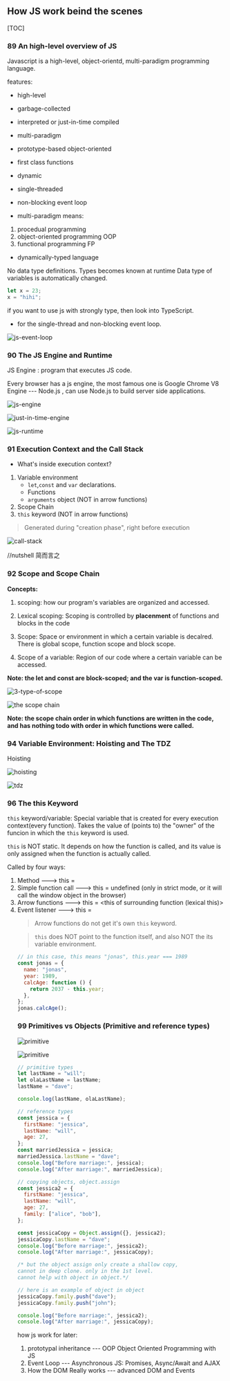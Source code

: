 ## How JS work beind the scenes

[TOC]

### 89 An high-level overview of JS

Javascript is a high-level, object-orientd, multi-paradigm programming language.

features:

- high-level
- garbage-collected
- interpreted or just-in-time compiled
- multi-paradigm
- prototype-based object-oriented
- first class functions
- dynamic
- single-threaded
- non-blocking event loop

- multi-paradigm means:

1. procedual programming
2. object-oriented programming OOP
3. functional programming FP

- dynamically-typed language

No data type definitions. Types becomes known at runtime
Data type of variables is automatically changed.

```js
let x = 23;
x = "hihi";
```

if you want to use js with strongly type, then look into TypeScript.

- for the single-thread and non-blocking event loop.

![js-event-loop](https://imgbed-bucket-1251971143.cos.ap-guangzhou.myqcloud.com/./1611986899194-js-advance.jpeg)

### 90 The JS Engine and Runtime

JS Engine : program that executes JS code.

Every browser has a js engine, the most famous one is Google Chrome V8 Engine --- Node.js , can use Node.js to build server side applications.

![js-engine](https://imgbed-bucket-1251971143.cos.ap-guangzhou.myqcloud.com/./1611987600403-js-engine.png)

![just-in-time-engine](https://imgbed-bucket-1251971143.cos.ap-guangzhou.myqcloud.com/./1612016740331-just-in-time-engine.png)

![js-runtime](https://imgbed-bucket-1251971143.cos.ap-guangzhou.myqcloud.com/./1612016582575-js-runtime.jpeg)

### 91 Execution Context and the Call Stack

- What's inside execution context?

1. Variable environment
   - `let`,`const` and `var` declarations.
   - Functions
   - `arguments` object (NOT in arrow functions)
2. Scope Chain
3. `this` keyword (NOT in arrow functions)

> Generated during "creation phase", right before execution

![call-stack](https://imgbed-bucket-1251971143.cos.ap-guangzhou.myqcloud.com/./1612017710326-call-stack.png)

//nutshell 简而言之

### 92 Scope and Scope Chain

**Concepts:**

1. scoping: how our program's variables are organized and accessed.

2. Lexical scoping: Scoping is controlled by **placenment** of functions and blocks in the code

3. Scope: Space or environment in which a certain variable is decalred. There is global scope, function scope and block scope.

4. Scope of a variable: Region of our code where a certain variable can be accessed.

**Note: the let and const are block-scoped; and the var is function-scoped.**

![3-type-of-scope](https://imgbed-bucket-1251971143.cos.ap-guangzhou.myqcloud.com/./1612019288906-3typeofscope.png)

![the scope chain](https://imgbed-bucket-1251971143.cos.ap-guangzhou.myqcloud.com/./1612019906644-the-scope-chain.png)

**Note: the scope chain order in which functions are written in the code, and has nothing todo with order in which functions were called.**

### 94 Variable Environment: Hoisting and The TDZ

Hoisting

![hoisting](https://imgbed-bucket-1251971143.cos.ap-guangzhou.myqcloud.com/./1612026321351-hoisting.jpeg)

![tdz](https://imgbed-bucket-1251971143.cos.ap-guangzhou.myqcloud.com/./1612026583721-tdz.png)

### 96 The this Keyword

`this` keyword/variable: Special variable that is created for every execution context(every function). Takes the value of (points to) the "owner" of the funcion in which the `this` keyword is used.

`this` is NOT static. It depends on how the function is called, and its value is only assigned when the function is actually called.

Called by four ways:

1. Method ---> this = <Object that is calling the method.>
2. Simple function call ---> this = undefined (only in strict mode, or it will call the window object in the browser)
3. Arrow functions ---> this = <this of surrounding function (lexical this)>
4. Event listener ---> this = <DOM element that the handler is attached to>

> Arrow functions do not get it's own `this` keyword.

> `this` does NOT point to the function itself, and also NOT the its variable environment.

```js
// in this case, this means "jonas", this.year === 1989
const jonas = {
  name: "jonas",
  year: 1989,
  calcAge: function () {
    return 2037 - this.year;
  },
};
jonas.calcAge();
```

### 99 Primitives vs Objects (Primitive and reference types)

![primitive](https://imgbed-bucket-1251971143.cos.ap-guangzhou.myqcloud.com/./1612284679609-primitive.png)

![primitive](https://imgbed-bucket-1251971143.cos.ap-guangzhou.myqcloud.com/./1612285151781-primitive-and-reference.png)

```js
// primitive types
let lastName = "will";
let olaLastName = lastName;
lastName = "dave";

console.log(lastName, olaLastName);

// reference types
const jessica = {
  firstName: "jessica",
  lastName: "will",
  age: 27,
};
const marriedJessica = jessica;
marriedJessica.lastName = "dave";
console.log("Before marriage:", jessica);
console.log("After marriage:", marriedJessica);

// copying objects, object.assign
const jessica2 = {
  firstName: "jessica",
  lastName: "will",
  age: 27,
  family: ["alice", "bob"],
};

const jessicaCopy = Object.assign({}, jessica2);
jessicaCopy.lastName = "dave";
console.log("Before marriage:", jessica2);
console.log("After marriage:", jessicaCopy);

/* but the object assign only create a shallow copy, 
cannot in deep clone. only in the 1st level. 
cannot help with object in object.*/

// here is an example of object in object
jessicaCopy.family.push("dave");
jessicaCopy.family.push("john");

console.log("Before marriage:", jessica2);
console.log("After marriage:", jessicaCopy);
```

how js work for later:

1. prototypal inheritance --- OOP Object Oriented Programming with JS
2. Event Loop --- Asynchronous JS: Promises, Async/Await and AJAX
3. How the DOM Really works --- advanced DOM and Events
